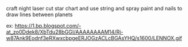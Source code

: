 craft night laser cut star chart and use string and spray paint
and nails to draw lines between planets

ex: https://1.bp.blogspot.com/-at_zo0Ddek8/XbTdu28bGGI/AAAAAAAAM14/Rj-w87Ank9Eodnf3eRXwxcbpgeERJOGzACLcBGAsYHQ/s1600/LENNOX.gif

